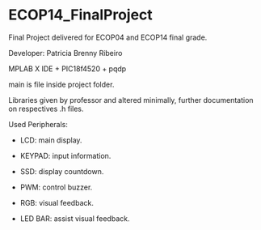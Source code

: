 # ECOP14_FinalProject
Final Project delivered for ECOP04 and ECOP14 final grade.

Developer: Patricia Brenny Ribeiro 
  
MPLAB X IDE + PIC18f4520 + pqdp

main is file inside project folder.

Libraries given by professor and altered minimally, further documentation on respectives .h files.

Used Peripherals:

 - LCD: main display.

 - KEYPAD: input information.

 - SSD: display countdown.

 - PWM: control buzzer.

 - RGB: visual feedback.

 - LED BAR: assist visual feedback.
